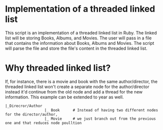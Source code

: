# Implementation of a threaded linked list

This script is an implementation of a threaded linked list in Ruby. The linked list will be storing Books, Albums, and Movies. 
The user will pass in a file that contains the information about Books, Albums and Movies. The script will parse the file 
and store the file's content in the threaded linked list. 

# Why threaded linked list?
If, for instance, there is a movie and book with the same author/director, the threaded linked list won't create a separate
node for the author/director instead it'd continue from the old node and add a thread for the new information. This example can 
be extended to year as well. 

```
|_Direcror/Author
                  |_ Book      # Instead of having two different nodes for the director/author,
                  |_ Movie     # we just branch out from the previous one and that reduces node poulltion

```
